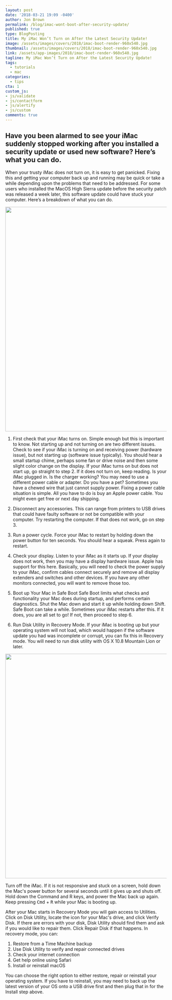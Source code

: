```yaml
---
layout: post
date: '2018-03-21 19:09 -0400'
author: Jon Brown
permalink: /blog/imac-wont-boot-after-security-update/
published: true
type: BlogPosting
title: My iMac Won’t Turn on After the Latest Security Update!
image: /assets/images/covers/2018/imac-boot-render-960x540.jpg
thumbnail: /assets/images/covers/2018/imac-boot-render-960x540.jpg
link: /assets/app-images/2018/imac-boot-render-960x540.jpg
tagline: My iMac Won’t Turn on After the Latest Security Update!
tags:
  - tutorials
  - mac
categories:
  - tips
cta: 1
custom_js:
- js/validate
- js/contactform
- js/alertify
- js/custom
comments: true
---
```

## Have you been alarmed to see your iMac suddenly stopped working after you installed a security update or used new software? Here’s what you can do.

When your trusty iMac does not turn on, it is easy to get panicked. Fixing this and getting your computer back up and running may be quick or take a while depending upon the problems that need to be addressed. For some users who installed the MacOS High Sierra update before the security patch was released a week later, this software update could have stuck your computer. Here’s a breakdown of what you can do.

<img src="{{ site.site_cdn }}/assets/images/blog/2018/stuckmac/iMac_stuck_1.png" class="img-fluid rounded m-2" width="700" />

1. First check that your iMac turns on.
Simple enough but this is important to know. Not starting up and not turning on are two different issues. Check to see if your iMac is turning on and receiving power (hardware issue), but not starting up (software issue typically). You should hear a small startup chime, perhaps some fan or drive noise and then some slight color change on the display. If your iMac turns on but does not start up, go straight to step 2. If it does not turn on, keep reading. Is your iMac plugged in. Is the charger working? You may need to use a different power cable or adapter. Do you have a pet? Sometimes you have a chewed wire that just cannot supply power. Fixing a power cable situation is simple. All you have to do is buy an Apple power cable. You might even get free or next day shipping. 

2. Disconnect any accessories.
This can range from printers to USB drives that could have faulty software or not be compatible with your computer. Try restarting the computer. If that does not work, go on step 3.

3. Run a power cycle.
Force your iMac to restart by holding down the power button for ten seconds. You should hear a squeak. Press again to restart. 

4. Check your display.
Listen to your iMac as it starts up. If your display does not work, then you may have a display hardware issue. Apple has support for this here. Basically, you will need to check the power supply to your iMac, confirm cables connect securely and remove all display extenders and switches and other devices. If you have any other monitors connected, you will want to remove those too. 

5. Boot up Your Mac in Safe Boot
Safe Boot limits what checks and functionality your Mac does during startup, and performs certain diagnostics. Shut the Mac down and start it up while holding down Shift. Safe Boot can take a while. Sometimes your iMac restarts after this. If it does,  you are all set to go! If not, then proceed to step 6.

6. Run Disk Utility in Recovery Mode.
If your iMac is booting up but your operating system will not load, which would happen if the software update you had was incomplete or corrupt, you can fix this in Recovery mode. You will need to run disk utility with OS X 10.8 Mountain Lion or later.

<img src="{{ site.site_cdn }}/assets/images/blog/2018/stuckmac/iMac_stuck_2.jpg" class="img-fluid rounded m-2" width="700" />

Turn off the iMac. If it is not responsive and stuck on a screen, hold down the Mac's power button for several seconds until it gives up and shuts off. Hold down the Command and R keys, and power the Mac back up again. Keep pressing <kbd>Cmd</kbd> + <kbd>R</kbd> while your Mac is booting up.

After your Mac starts in Recovery Mode you will gain access to Utilities. Click on Disk Utility, locate the icon for your Mac's drive, and click Verify Disk. If there are errors with your disk, Disk Utility should find them and ask if you would like to repair them. Click Repair Disk if that happens. In recovery mode, you can: 

1. Restore from a Time Machine backup
2. Use Disk Utility to verify and repair connected drives
3. Check your internet connection
4. Get help online using Safari
5. Install or reinstall macOS

You can choose the right option to either restore, repair or reinstall your operating system. If you have to reinstall, you may need to back up the latest version of your OS onto a USB drive first and then plug that in for the Install step above.
